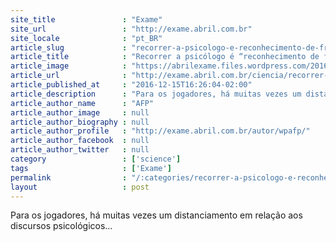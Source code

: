 ```yaml
---
site_title               : "Exame"
site_url                 : "http://exame.abril.com.br"
site_locale              : "pt_BR"
article_slug             : "recorrer-a-psicologo-e-reconhecimento-de-fraqueza-no-futebol"
article_title            : "Recorrer a psicólogo é “reconhecimento de fraqueza” no futebol"
article_image            : "https://abrilexame.files.wordpress.com/2016/09/size_960_16_9_bola-futebol13.jpg?quality=70&strip=all&w=960"
article_url              : "http://exame.abril.com.br/ciencia/recorrer-a-psicologo-e-reconhecimento-de-fraqueza-no-futebol/"
article_published_at     : "2016-12-15T16:26:04-02:00"
article_description      : "Para os jogadores, há muitas vezes um distanciamento em relação aos discursos psicológicos..."
article_author_name      : "AFP"
article_author_image     : null
article_author_biography : null
article_author_profile   : "http://exame.abril.com.br/autor/wpafp/"
article_author_facebook  : null
article_author_twitter   : null
category                 : ['science']
tags                     : ['Exame']
permalink                : "/:categories/recorrer-a-psicologo-e-reconhecimento-de-fraqueza-no-futebol/"
layout                   : post
---
```


Para os jogadores, há muitas vezes um distanciamento em relação aos discursos psicológicos...
